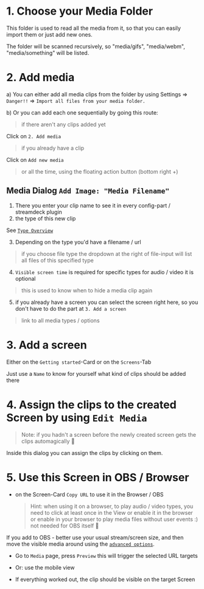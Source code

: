 # 1. Choose your Media Folder

This folder is used to read all the media from it, 
so that you can easily import them or just add new ones.

The folder will be scanned recursively, so "media/gifs", "media/webm", 
"media/something" will be listed.

# 2. Add media

a) You can either add all media clips from the folder by using 
Settings => `Danger!!` => `Import all files from your media folder.`

b) Or you can add each one sequentially by going this route:

> if there aren't any clips added yet

Click on `2. Add media`

> if you already have a clip

Click on `Add new media`

> or all the time, using the floating action button (bottom right +)


## Media Dialog `Add Image: "Media Filename"`

1. There you enter your clip name to see it in every config-part / streamdeck plugin
2. the type of this new clip

  See [`Type Overview`](./type_overview.md)

3. Depending on the type you'd have a filename / url
> if you choose file type the dropdown at the right of file-input will list all files of this specified type

4. `Visible screen time` is required for specific types for audio / video it is optional
> this is used to know when to hide a media clip again

5. if you already have a screen you can select the screen right here, so you don't have to do the part at `3. Add a screen` 

> link to all media types / options

# 3. Add a screen

Either on the `Getting started`-Card or on the `Screens`-Tab

Just use a `Name` to know for yourself what kind of clips should be added there

# 4. Assign the clips to the created Screen by using `Edit Media`

> Note: if you hadn't a screen before the newly created screen gets the clips automagically :tada:

Inside this dialog you can assign the clips by clicking on them.

# 5. Use this Screen in OBS / Browser

- on the Screen-Card `Copy URL` to use it in the Browser / OBS

  > Hint: when using it on a browser, to play audio / video types,
  > you need to click at least once in the View or enable it in the browser
  or enable in your browser to play media files without user events :)                                                    
  > not needed for OBS itself :tada:

If you add to OBS - better use your usual stream/screen size, and then move the visible media around using the [`advanced options`](./screen_media_advanced_settings.md).

- Go to `Media` page, press `Preview` this will trigger the selected URL targets
  
- Or: use the mobile view
  
- If everything worked out, the clip should be visible on the target Screen
